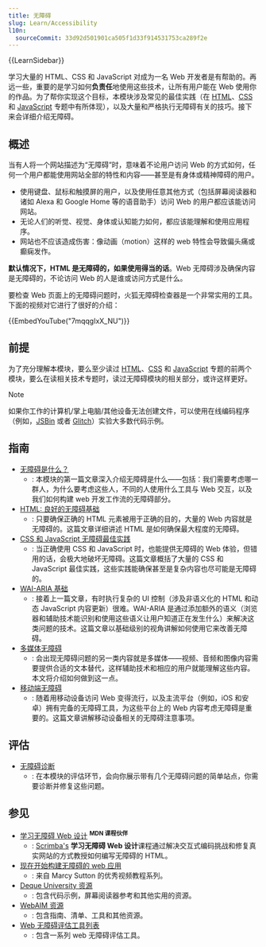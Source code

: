 ```yaml
---
title: 无障碍
slug: Learn/Accessibility
l10n:
  sourceCommit: 33d92d501901ca505f1d33f914531753ca289f2e
---
```


{{LearnSidebar}}

学习大量的 HTML、CSS 和 JavaScript 对成为一名 Web 开发者是有帮助的。再远一些，重要的是学习如何**负责任**地使用这些技术，让所有用户能在 Web 使用你的作品。为了帮你实现这个目标，本模块涉及常见的最佳实践（在 [HTML](/zh-CN/docs/Learn/HTML)、[CSS](/zh-CN/docs/Learn/CSS) 和 [JavaScript](/zh-CN/docs/Learn/JavaScript) 专题中有所体现），以及大量和严格执行无障碍有关的技巧。接下来会详细介绍无障碍。

## 概述

当有人将一个网站描述为“无障碍”时，意味着不论用户访问 Web 的方式如何，任何一个用户都能使用网站全部的特性和内容——甚至是有身体或精神障碍的用户。

- 使用键盘、鼠标和触摸屏的用户，以及使用任意其他方式（包括屏幕阅读器和诸如 Alexa 和 Google Home 等的语音助手）访问 Web 的用户都应该能访问网站。
- 无论人们的听觉、视觉、身体或认知能力如何，都应该能理解和使用应用程序。
- 网站也不应该造成伤害：像动画（motion）这样的 web 特性会导致偏头痛或癫痫发作。

**默认情况下，HTML 是无障碍的，如果使用得当的话**。Web 无障碍涉及确保内容是无障碍的，不论访问 Web 的人是谁或访问方式是什么。

要检查 Web 页面上的无障碍问题时，火狐无障碍检查器是一个非常实用的工具。下面的视频对它进行了很好的介绍：

{{EmbedYouTube("7mqqgIxX_NU")}}

## 前提

为了充分理解本模块，要么至少读过 [HTML](/zh-CN/docs/Learn/HTML)、[CSS](/zh-CN/docs/Learn/CSS) 和 [JavaScript](/zh-CN/docs/Learn/JavaScript) 专题的前两个模块，要么在读相关技术专题时，读过无障碍模块的相关部分，或许这样更好。

> [!NOTE]
> 如果你工作的计算机/掌上电脑/其他设备无法创建文件，可以使用在线编码程序（例如，[JSBin](https://jsbin.com/) 或者 [Glitch](https://glitch.com/)）实验大多数代码示例。

## 指南

- [无障碍是什么？](/zh-CN/docs/Learn/Accessibility/What_is_accessibility)
  - : 本模块的第一篇文章深入介绍无障碍是什么——包括：我们需要考虑哪一群人，为什么要考虑这些人，不同的人使用什么工具与 Web 交互，以及我们如何构建 web 开发工作流的无障碍部分。
- [HTML: 良好的无障碍基础](/zh-CN/docs/Learn/Accessibility/HTML)
  - : 只要确保正确的 HTML 元素被用于正确的目的，大量的 Web 内容就是无障碍的。这篇文章详细讲述 HTML 是如何确保最大程度的无障碍。
- [CSS 和 JavaScript 无障碍最佳实践](/zh-CN/docs/Learn/Accessibility/CSS_and_JavaScript)
  - : 当正确使用 CSS 和 JavaScript 时，也能提供无障碍的 Web 体验，但错用的话，会极大地破坏无障碍。这篇文章概括了大量的 CSS 和 JavaScript 最佳实践，这些实践能确保甚至是复杂内容也尽可能是无障碍的。
- [WAI-ARIA 基础](/zh-CN/docs/Learn/Accessibility/WAI-ARIA_basics)
  - : 接着上一篇文章，有时执行复杂的 UI 控制（涉及非语义化的 HTML 和动态 JavaScript 内容更新）很难。WAI-ARIA 是通过添加额外的语义（浏览器和辅助技术能识别和使用这些语义让用户知道正在发生什么）来解决这类问题的技术。这篇文章以基础级别的视角讲解如何使用它来改善无障碍。
- [多媒体无障碍](/zh-CN/docs/Learn/Accessibility/Multimedia)
  - : 会出现无障碍问题的另一类内容就是多媒体——视频、音频和图像内容需要提供合适的文本替代，这样辅助技术和相应的用户就能理解这些内容。本文将介绍如何做到这一点。
- [移动端无障碍](/zh-CN/docs/Learn/Accessibility/Mobile)
  - : 随着用移动设备访问 Web 变得流行，以及主流平台（例如，iOS 和安卓）拥有完备的无障碍工具，为这些平台上的 Web 内容考虑无障碍是重要的。这篇文章讲解移动设备相关的无障碍注意事项。

## 评估

- [无障碍诊断](/zh-CN/docs/Learn/Accessibility/Accessibility_troubleshooting)
  - : 在本模块的评估环节，会向你展示带有几个无障碍问题的简单站点，你需要诊断并修复这些问题。

## 参见

- [学习无障碍 Web 设计](https://v2.scrimba.com/learn-accessible-web-design-c031?via=mdn) <sup>**MDN 课程伙伴**</sup>
  - : [Scrimba's](https://scrimba.com?via=mdn) **学习无障碍 Web 设计**课程通过解决交互式编码挑战和修复真实网站的方式教授如何编写无障碍的 HTML。
- [现在开始构建无障碍的 web 应用](https://egghead.io/courses/start-building-accessible-web-applications-today)
  - : 来自 Marcy Sutton 的优秀视频教程系列。
- [Deque University 资源](https://dequeuniversity.com/resources/)
  - : 包含代码示例，屏幕阅读器参考和其他实用的资源。
- [WebAIM 资源](https://webaim.org/resources/)
  - : 包含指南、清单、工具和其他资源。
- [Web 无障碍评估工具列表](https://www.w3.org/WAI/ER/tools/)
  - : 包含一系列 web 无障碍评估工具。
